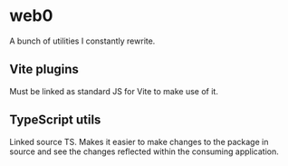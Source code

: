 # web0

A bunch of utilities I constantly rewrite.

## Vite plugins

Must be linked as standard JS for Vite to make use of it.

## TypeScript utils

Linked source TS. Makes it easier to make changes to the package in source and see the changes reflected within the consuming application.
